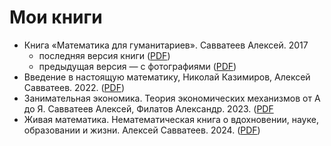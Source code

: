 # Мои книги

- Книга «Математика для гуманитариев». Савватеев Алексей. 2017
  - последняя версия книги ([PDF](books/mat_dlya_gum/mat_dlya_gum.pdf))
  - предыдущая версия — с фотографиями ([PDF](books/mat_dlya_gum/mat_dlya_gum.old.pdf))
- Введение в настоящую математику, Николай Казимиров, Алексей Савватеев. 2022. ([PDF](books/vved_v_nast_mat/vved_v_nast_mat.pdf))
- Занимательная экономика. Теория экономических механизмов от А до Я. Савватеев Алексей, Филатов Александр. 2023. ([PDF](books/zam_eko/zam_eko.pdf)
- Живая математика. Нематематическая книга о вдохновении, науке, образовании и жизни. Алексей Савватеев. 2024. ([PDF](books/jiv_mat/jiv_mat.pdf))
